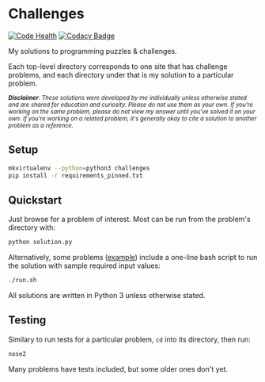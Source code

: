 # Challenges

[![Code Health](https://landscape.io/github/tedmiston/challenges/master/landscape.svg?style=flat)](https://landscape.io/github/tedmiston/challenges/master) [![Codacy Badge](https://api.codacy.com/project/badge/Grade/f97d41838ac14875b60c7529ed68e630)](https://www.codacy.com/app/tedmiston/challenges?utm_source=github.com&amp;utm_medium=referral&amp;utm_content=tedmiston/challenges&amp;utm_campaign=Badge_Grade)

My solutions to programming puzzles & challenges.

Each top-level directory corresponds to one site that has challenge problems, and each directory under that is my solution to a particular problem.

<small>_**Disclaimer**: These solutions were developed by me individually unless otherwise stated and are shared for education and curiosity.  Please do not use them as your own.  If you're working on the same problem, please do not view my answer until you've solved it on your own.  If you're working on a related problem, it's generally okay to cite a solution to another problem as a reference._</small>

## Setup

```bash
mkvirtualenv --python=python3 challenges
pip install -r requirements_pinned.txt
```

## Quickstart

Just browse for a problem of interest.  Most can be run from the problem's directory with:

```bash
python solution.py
```

Alternatively, some problems ([example](/HackerRank/Zipped!)) include a one-line bash script to run the solution with sample required input values:

```bash
./run.sh
```

All solutions are written in Python 3 unless otherwise stated.

## Testing

Similary to run tests for a particular problem, `cd` into its directory, then run:

```bash
nose2
```

Many problems have tests included, but some older ones don't yet.
